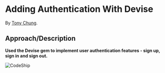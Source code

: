 # Adding Authentication With Devise


By [Tony Chung](http://www.github.com/tonycchung).

## Approach/Description

**Used the Devise gem to implement user authentication features - sign up, sign in and sign out.**
  
![CodeShip](https://www.codeship.io/projects/2a25d5c0-b9f5-0131-0742-5af5088413f2/status)
